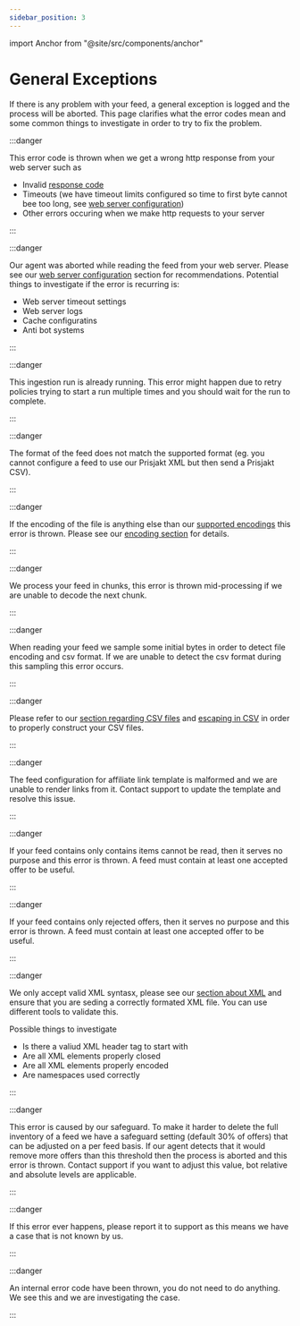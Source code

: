 ```yaml
---
sidebar_position: 3
---
```


import Anchor from "@site/src/components/anchor"

# General Exceptions

If there is any problem with your feed, a general exception is logged and the process will be aborted. This page clarifies what the error codes mean and some common things to investigate in order to try to fix the problem.

:::danger <Anchor id="request_error" title="request_error" />

This error code is thrown when we get a wrong http response from your web server such as

- Invalid [response code](https://developer.mozilla.org/en-US/docs/Web/HTTP/Status#client_error_responses)
- Timeouts (we have timeout limits configured so time to first byte cannot bee too long, see [web server configuration](http://localhost:3000/infrastructure/web-server-configuration#do-not))
- Other errors occuring when we make http requests to your server

:::

:::danger <Anchor id="incomplete_read_error" title="incomplete_read_error" />

Our agent was aborted while reading the feed from your web server. Please see our [web server configuration](/infrastructure/web-server-configuration) section for recommendations.
Potential things to investigate if the error is recurring is:

- Web server timeout settings
- Web server logs
- Cache configuratins
- Anti bot systems

:::

:::danger <Anchor id="run_already_started" title="run_already_started" />

This ingestion run is already running. This error might happen due to retry policies trying to start a run multiple times and you should wait for the run to complete.

:::

:::danger <Anchor id="invalid_feed_format" title="invalid_feed_format" />

The format of the feed does not match the supported format (eg. you cannot configure a feed to use our Prisjakt XML but then send a Prisjakt CSV).

:::

:::danger <Anchor id="invalid_encoding" title="invalid_encoding" />

If the encoding of the file is anything else than our [supported encodings](/advanced/encoding/file-encoding#supported-file-encodings) this error is thrown. Please see our [encoding section](/advanced/encoding/file-encoding) for details.

:::

:::danger <Anchor id="process_encoding_error" title="process_encoding_error" />

We process your feed in chunks, this error is thrown mid-processing if we are unable to decode the next chunk.

:::


:::danger <Anchor id="sample_decode_error" title="sample_decode_error" />

When reading your feed we sample some initial bytes in order to detect file encoding and csv format. If we are unable to detect the csv format during this sampling this error occurs.

:::


:::danger <Anchor id="invalid_csv_delimiter" title="invalid_csv_delimiter" />

Please refer to our [section regarding CSV files](/types-of-feeds/file-formats/csv) and [escaping in CSV](/advanced/escaping/escape-csv) in order to properly construct your CSV files.

:::

:::danger <Anchor id="malformed_affiliate_link_template" title="malformed_affiliate_link_template" />

The feed configuration for affiliate link template is malformed and we are unable to render links from it. Contact support to update the template and resolve this issue.

:::

:::danger <Anchor id="zero_offers_processed" title="zero_offers_processed" />

If your feed contains only contains items cannot be read, then it serves no purpose and this error is thrown. A feed must contain at least one accepted offer to be useful.

:::

:::danger <Anchor id="all_offers_rejected" title="all_offers_rejected" />

If your feed contains only rejected offers, then it serves no purpose and this error is thrown. A feed must contain at least one accepted offer to be useful.

:::

:::danger <Anchor id="invalid_xml_structure" title="invalid_xml_structure" />

We only accept valid XML syntasx, please see our [section about XML](/types-of-feeds/file-formats/xml) and ensure that you are seding a correctly formated XML file. You can use different tools to validate this.

Possible things to investigate

- Is there a valiud XML header tag to start with
- Are all XML elements properly closed
- Are all XML elements properly encoded
- Are namespaces used correctly

:::

:::danger <Anchor id="offers_to_remove_above_threshold_error" title="offers_to_remove_above_threshold_error" />

This error is caused by our safeguard. To make it harder to delete the full inventory of a feed we have a safeguard setting (default 30% of offers) that can be adjusted on a per feed basis. If our agent detects that it would remove more offers than this threshold then the process is aborted and this error is thrown. Contact support if you want to adjust this value, bot relative and absolute levels are applicable.

:::

:::danger <Anchor id="unexpected_error" title="unexpected_error" />

If this error ever happens, please report it to support as this means we have a case that is not known by us.

:::

:::danger <Anchor id="internal_error" title="internal_error" />

An internal error code have been thrown, you do not need to do anything. We see this and we are investigating the case.

:::
